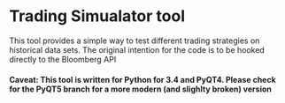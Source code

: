 # Trading Simualator tool

This tool provides a simple way to test different trading strategies on historical data sets. The original intention for the code is to be hooked directly to the Bloomberg API

#### Caveat: This tool is written for Python for 3.4 and PyQT4. Please check for the PyQT5 branch for a more modern (and slighlty broken) version



